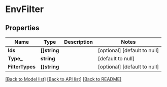 # EnvFilter

## Properties
Name | Type | Description | Notes
------------ | ------------- | ------------- | -------------
**Ids** | **[]string** |  | [optional] [default to null]
**Type_** | **string** |  | [default to null]
**FilterTypes** | **[]string** |  | [optional] [default to null]

[[Back to Model list]](../README.md#documentation-for-models) [[Back to API list]](../README.md#documentation-for-api-endpoints) [[Back to README]](../README.md)

